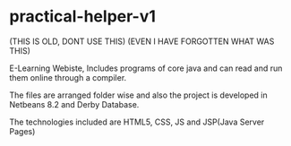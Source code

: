 # practical-helper-v1

(THIS IS OLD, DONT USE THIS)
(EVEN I HAVE FORGOTTEN WHAT WAS THIS)


E-Learning Webiste, Includes programs of core java and can read and run them online through a compiler.

The files are arranged folder wise and also the project is developed in Netbeans 8.2 and Derby Database.

The technologies included are HTML5, CSS, JS and JSP(Java Server Pages)
